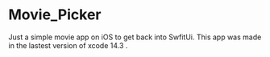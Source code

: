 # Movie_Picker
Just a simple movie app on iOS to get back into SwfitUi.
This app was made in the lastest version of xcode 14.3 .
